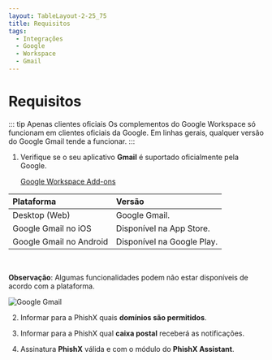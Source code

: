 ```yaml
---
layout: TableLayout-2-25_75
title: Requisitos
tags:
  - Integrações
  - Google
  - Workspace
  - Gmail
---
```


# Requisitos

::: tip Apenas clientes oficiais
Os complementos do Google Workspace só funcionam em clientes oficiais da Google. Em linhas gerais, qualquer versão do Google Gmail tende a funcionar.
:::

1. Verifique se o seu aplicativo **Gmail** é suportado oficialmente pela Google.

   [Google Workspace Add-ons](https://workspace.google.com/products/add-ons/)

| Plataforma              | Versão                     |
| :---------------------- | :------------------------- |
| Desktop (Web)           | Google Gmail.              |
| Google Gmail no iOS     | Disponível na App Store.   |
| Google Gmail no Android | Disponível na Google Play. |

<br>

**Observação**: Algumas funcionalidades podem não estar disponíveis de acordo com a plataforma.

![Google Gmail](https://cdn.phishx.io/phishx-docs/images/google_assistant_11.png)

2. Informar para a PhishX quais **domínios são permitidos**.

3. Informar para a PhishX qual **caixa postal** receberá as notificações.

4. Assinatura **PhishX** válida e com o módulo do **PhishX Assistant**.
